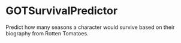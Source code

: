# GOTSurvivalPredictor
Predict how many seasons a character would survive based on their biography from Rotten Tomatoes. 
